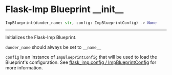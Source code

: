 # Flask-Imp Blueprint \_\_init\_\_

```python
ImpBlueprint(dunder_name: str, config: ImpBlueprintConfig) -> None
```

---

Initializes the Flask-Imp Blueprint.

`dunder_name` should always be set to `__name__`

`config` is an instance of `ImpBlueprintConfig` that will be used to load the Blueprint's configuration.
See [flask_imp.config / ImpBlueprintConfig](../Config/flask_imp_config-impblueprintconfig.md) for more information.

